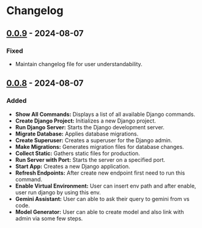 # Changelog

## [0.0.9] - 2024-08-07
### Fixed
- Maintain changelog file for user understandability.

## [0.0.8] - 2024-08-07
### Added

- **Show All Commands:** Displays a list of all available Django commands.
- **Create Django Project:** Initializes a new Django project.
- **Run Django Server:** Starts the Django development server.
- **Migrate Database:** Applies database migrations.
- **Create Superuser:** Creates a superuser for the Django admin.
- **Make Migrations:** Generates migration files for database changes.
- **Collect Static:** Gathers static files for production.
- **Run Server with Port:** Starts the server on a specified port.
- **Start App:** Creates a new Django application.
- **Refresh Endpoints:** After create new endpoint first need to run this command.
- **Enable Virtual Environment:** User can insert env path and after enable, user run django by using this env.
- **Gemini Assistant:** User can able to ask their query to gemini from vs code.
- **Model Generator:** User can able to create model and also link with admin via some few steps.

[0.0.8]: https://github.com/sunit-mal/django-access-controller/releases/tag/v0.0.8
[0.0.9]: https://github.com/sunit-mal/django-access-controller/releases/tag/v0.0.9